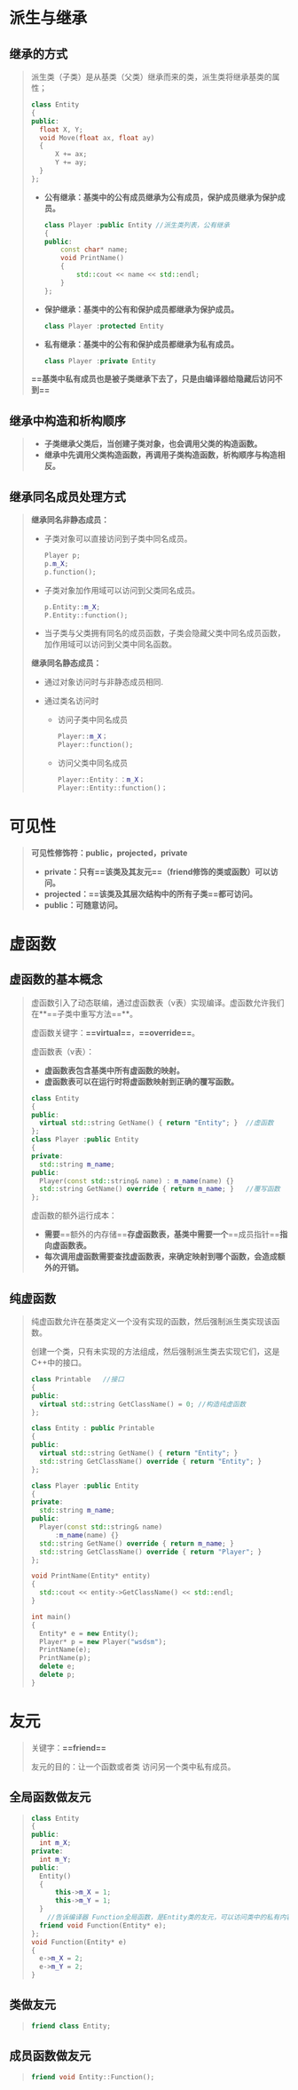 # 派生与继承

## 继承的方式

>  派生类（子类）是从基类（父类）继承而来的类，派生类将继承基类的属性；
>
> ```c++
> class Entity
> {
> public:
> 	float X, Y;
> 	void Move(float ax, float ay)
> 	{
> 		X += ax;
> 		Y += ay;
> 	}
> };
> ```
>
> + **公有继承：基类中的公有成员继承为公有成员，保护成员继承为保护成员。**
>
> 	```c++
> 	class Player :public Entity	//派生类列表，公有继承
> 	{
> 	public:
> 		const char* name;
> 		void PrintName()
> 		{
> 			std::cout << name << std::endl;
> 		}
> 	};
> 	```
>
> + **保护继承：基类中的公有和保护成员都继承为保护成员。**
>
> 	```C++
> 	class Player :protected Entity
> 	```
>
> + **私有继承：基类中的公有和保护成员都继承为私有成员。**
>
> 	```c++
> 	class Player :private Entity
> 	```
>
> **==基类中私有成员也是被子类继承下去了，只是由编译器给隐藏后访问不到==**

## 继承中构造和析构顺序

> + **子类继承父类后，当创建子类对象，也会调用父类的构造函数。**
> + **继承中先调用父类构造函数，再调用子类构造函数，析构顺序与构造相反。**

## 继承同名成员处理方式

> **继承同名非静态成员：**
>
> + 子类对象可以直接访问到子类中同名成员。
>
> 	```c++
> 	Player p;
> 	p.m_X;
> 	p.function();
> 	```
>
> + 子类对象加作用域可以访问到父类同名成员。
> 	```C++
> 	p.Entity::m_X;
> 	P.Entity::function();
> 	```
>
> + 当子类与父类拥有同名的成员函数，子类会隐藏父类中同名成员函数，加作用域可以访问到父类中同名函数。
>
> **继承同名静态成员：**
>
> + 通过对象访问时与非静态成员相同.
>
> + 通过类名访问时
>
> 	+ 访问子类中同名成员
> 		```c++
> 		Player::m_X；
> 		Player::function();
> 		```
>
> 	+ 访问父类中同名成员
> 		```c++
> 		Player::Entity：：m_X；
> 		Player::Entity::function()；
> 		```



# 可见性

> **可见性修饰符：public，projected，private**
>
> + **private：只有==该类及其友元==（friend修饰的类或函数）可以访问。**
> + **projected：==该类及其层次结构中的所有子类==都可访问。**
> + **public：可随意访问。**



# 虚函数

## 虚函数的基本概念

> 虚函数引入了动态联编，通过虚函数表（v表）实现编译。虚函数允许我们在**==子类中重写方法==**。
>
> 虚函数关键字：**==virtual==**，**==override==**。
>
> 虚函数表（v表）：
>
> + **虚函数表包含基类中所有虚函数的映射。**
> + **虚函数表可以在运行时将虚函数映射到正确的覆写函数。**
>
> ```c++
> class Entity
> {
> public:
> 	virtual std::string GetName() { return "Entity"; }	//虚函数
> };
> class Player :public Entity
> {
> private:
> 	std::string m_name;
> public:
> 	Player(const std::string& name) : m_name(name) {}
> 	std::string GetName() override { return m_name; }	//覆写函数
> };
> ```
>
> 虚函数的额外运行成本：
>
> + **需要**==额外的内存储==**存虚函数表，基类中需要一个**==成员指针==**指向虚函数表。**
> + **每次调用虚函数需要查找虚函数表，来确定映射到哪个函数，会造成额外的开销。**

## 纯虚函数

> 纯虚函数允许在基类定义一个没有实现的函数，然后强制派生类实现该函数。
>
> 创建一个类，只有未实现的方法组成，然后强制派生类去实现它们，这是C++中的接口。
>
> ```c++
> class Printable	//接口
> {
> public:
> 	virtual std::string GetClassName() = 0;	//构造纯虚函数
> };
> 
> class Entity : public Printable
> {
> public:
> 	virtual std::string GetName() { return "Entity"; }
> 	std::string GetClassName() override { return "Entity"; }
> };
> 
> class Player :public Entity
> {
> private:
> 	std::string m_name;
> public:
> 	Player(const std::string& name)
> 		:m_name(name) {}
> 	std::string GetName() override { return m_name; }
> 	std::string GetClassName() override { return "Player"; }
> };
> 
> void PrintName(Entity* entity)
> {
> 	std::cout << entity->GetClassName() << std::endl;
> }
> 
> int main()
> {
> 	Entity* e = new Entity();
> 	Player* p = new Player("wsdsm");
> 	PrintName(e);
> 	PrintName(p);
> 	delete e;
> 	delete p;
> }
> ```
>



# 友元

> 关键字：**==friend==**
>
> 友元的目的：让一个函数或者类 访问另一个类中私有成员。

## 全局函数做友元

> ```c++
> class Entity
> {
> public:
> 	int m_X;
> private:
> 	int m_Y;
> public:
> 	Entity()
> 	{
> 		this->m_X = 1;
> 		this->m_Y = 1;
> 	}
>     //告诉编译器 Function全局函数，是Entity类的友元，可以访问类中的私有内容
> 	friend void Function(Entity* e);
> };
> void Function(Entity* e)
> {
> 	e->m_X = 2;
> 	e->m_Y = 2;
> }
> ```

## 类做友元

> ```C++
> friend class Entity;
> ```

## 成员函数做友元

> ```C++
> friend void Entity::Function();
> ```